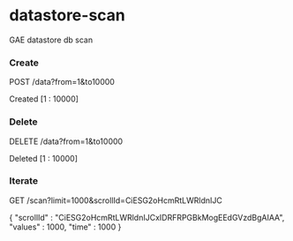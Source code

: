# datastore-scan
GAE datastore db scan

### Create 

POST /data?from=1&to10000

Created [1 : 10000]

### Delete

DELETE /data?from=1&to10000

Deleted [1 : 10000]

### Iterate

GET /scan?limit=1000&scrollId=CiESG2oHcmRtLWRldnIJC

{
 "scrollId" : "CiESG2oHcmRtLWRldnIJCxIDRFRPGBkMogEEdGVzdBgAIAA",
 "values" : 1000,
 "time" : 1000
}
